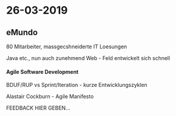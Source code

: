 # 26-03-2019

<!--TOC-->

## eMundo

80 Mitarbeiter, massgecshneiderte IT Loesungen

Java etc., nun auch zunehmend Web - Feld entwickelt sich schnell

#### Agile Software Development

BDUF/RUP vs Sprint/Iteration - kurze Entwicklungszyklen

Alastair Cockburn - Agile Manifesto

FEEDBACK HIER GEBEN...
